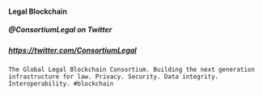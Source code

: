 #### Legal Blockchain
##### @ConsortiumLegal on Twitter
##### https://twitter.com/ConsortiumLegal
```The Global Legal Blockchain Consortium. Building the next generation infrastructure for law. Privacy. Security. Data integrity. Interoperability. #blockchain```

